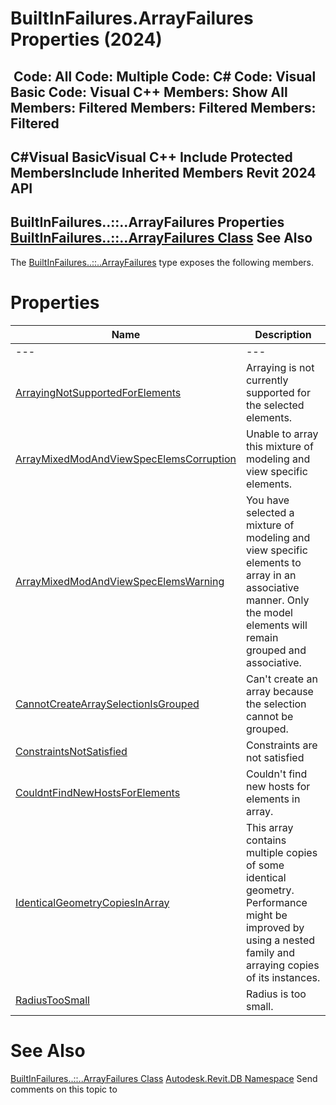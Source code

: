 # BuiltInFailures.ArrayFailures Properties (2024)

﻿
 Code: All Code: Multiple Code: C# Code: Visual Basic Code: Visual C++  Members: Show All Members: Filtered Members: Filtered Members: Filtered   
---  
C#Visual BasicVisual C++
Include Protected MembersInclude Inherited Members
Revit 2024 API  
---  
BuiltInFailures..::..ArrayFailures Properties  
[BuiltInFailures..::..ArrayFailures Class](a8efa8dc-7028-5cd0-a41b-44fbe06ad0d6.md "BuiltInFailures.ArrayFailures Class") See Also  
---  
The [BuiltInFailures..::..ArrayFailures](a8efa8dc-7028-5cd0-a41b-44fbe06ad0d6.md "BuiltInFailures.ArrayFailures Class") type exposes the following members.
# Properties
| Name | Description |
| --- | --- |
| --- | --- | --- |
| [ArrayingNotSupportedForElements](55686746-f5ca-2547-0e1d-c96212d46127.md "ArrayingNotSupportedForElements Property") | Arraying is not currently supported for the selected elements. |
| [ArrayMixedModAndViewSpecElemsCorruption](689a35bb-309a-b35d-00c7-6d79f94b3b97.md "ArrayMixedModAndViewSpecElemsCorruption Property") | Unable to array this mixture of modeling and view specific elements. |
| [ArrayMixedModAndViewSpecElemsWarning](e68800b8-d1e7-c5a4-c281-670c09e743c3.md "ArrayMixedModAndViewSpecElemsWarning Property") | You have selected a mixture of modeling and view specific elements to array in an associative manner. Only the model elements will remain grouped and associative. |
| [CannotCreateArraySelectionIsGrouped](f1b76e6e-ed3f-5401-d0a7-1d80fa092266.md "CannotCreateArraySelectionIsGrouped Property") | Can't create an array because the selection cannot be grouped. |
| [ConstraintsNotSatisfied](dd38d5fb-fda5-2058-883d-57c920b4f69c.md "ConstraintsNotSatisfied Property") | Constraints are not satisfied |
| [CouldntFindNewHostsForElements](f09a7625-31aa-1858-96f8-a15582bca0f4.md "CouldntFindNewHostsForElements Property") | Couldn't find new hosts for elements in array. |
| [IdenticalGeometryCopiesInArray](5fef1e46-680d-f8e4-c29a-d28352fe9e10.md "IdenticalGeometryCopiesInArray Property") | This array contains multiple copies of some identical geometry. Performance might be improved by using a nested family and arraying copies of its instances. |
| [RadiusTooSmall](3839549c-1e06-5a89-b2b8-4c0e4d919d5f.md "RadiusTooSmall Property") | Radius is too small. |

# See Also
[BuiltInFailures..::..ArrayFailures Class](a8efa8dc-7028-5cd0-a41b-44fbe06ad0d6.md "BuiltInFailures.ArrayFailures Class")
[Autodesk.Revit.DB Namespace](87546ba7-461b-c646-cbb1-2cb8f5bff8b2.md "Autodesk.Revit.DB Namespace")
Send comments on this topic to 